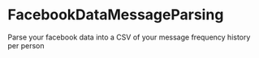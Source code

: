 # FacebookDataMessageParsing
Parse your facebook data into a CSV of your message frequency history per person
